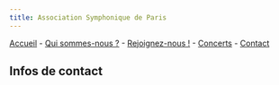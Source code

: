```yaml
---
title: Association Symphonique de Paris
---
```


[Accueil](index.md) - [Qui sommes-nous ?](presentation.md) - [Rejoignez-nous !](join.md) - [Concerts](concerts.md) - [Contact](contact.md)

## Infos de contact


